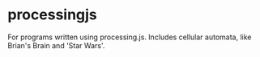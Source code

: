 processingjs
============

For programs written using processing.js.  Includes cellular automata, like Brian's Brain and 'Star Wars'.
